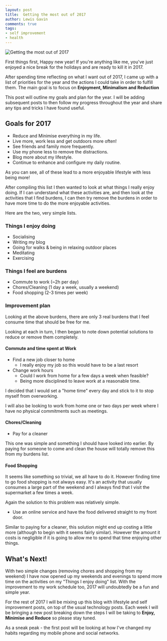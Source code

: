 ```yaml
--- 
layout: post 
title:  Getting the most out of 2017
author: Lewis Gavin 
comments: true 
tags: 
- self improvement
- health
---
```


![Getting the most out of 2017](https://www.lewisgavin.co.uk/images/goals2017.jpg)

First things first, Happy new year! If you're anything like me, you've just enjoyed a nice break for the holidays and are ready to kill it in 2017.

After spending time reflecting on what I want out of 2017, I came up with a list of priorities for the year and the actions I could take in order to fulfill them. The main goal is to focus on **Enjoyment, Minimalism and Reduction**

This post will outline my goals and plan for the year. I will be adding subsequent posts to then follow my progress throughout the year and share any tips and tricks I have found useful.

## Goals for 2017

- Reduce and Minimise everything in my life.
- Live more, work less and get outdoors more often!
- See friends and family more frequently.
- Use my phone less to remove the distractions.
- Blog more about my lifestyle.
- Continue to enhance and configure my daily routine.

As you can see, all of these lead to a more enjoyable lifestyle with less being more! 

After compiling this list I then wanted to look at what things I really enjoy doing. If I can understand what these activities are, and then look at the activities that I find burdens, I can then try remove the burdens in order to have more time to do the more enjoyable activities.

Here are the two, very simple lists. 

### Things I enjoy doing

- Socialising
- Writing my blog
- Going for walks & being in relaxing outdoor places
- Meditating
- Exercising

### Things I feel are burdens

- Commute to work (~2h per day)
- Chores/Cleaning (1 day a week, usually a weekend)
- Food shopping (2-3 times per week)

### Improvement plan

Looking at the above burdens, there are only 3 real burdens that I feel consume time that should be free for me.

Looking at each in turn, I then began to note down potential solutions to reduce or remove them completely.

#### Commute and time spent at Work

- Find a new job closer to home
    + I really enjoy my job so this would have to be a last resort
- Change work hours
    + Could I work from home for a few days a week when feasible?
    + Being more disciplined to leave work at a reasonable time.

I decided that I would set a "home time" every day and stick to it to stop myself from overworking.

I will also be looking to work from home one or two days per week where I have no physical commitments such as meetings.

#### Chores/Cleaning

- Pay for a cleaner

This one was simple and something I should have looked into earlier. By paying for someone to come and clean the house will totally remove this from my burdens list.

#### Food Shopping

It seems like something so trivial, we all have to do it. However finding time to go food shopping is not always easy. It's an activity that usually consumes a large part of the weekend and I always find that I visit the supermarket a few times a week.

Again the solution to this problem was relatively simple.
- Use an online service and have the food delivered straight to my front door.

Similar to paying for a cleaner, this solution might end up costing a little more (although to begin with it seems fairly similar). However the amount it costs is negligible if it is going to allow me to spend that time enjoying other things.

## What's Next!

With two simple changes (removing chores and shopping from my weekend) I have now opened up my weekends and evenings to spend more time on the activities on my "Things I enjoy doing" list. With the improvement to my work schedule too, 2017 will undoubtedly be a fun and simple year.

For the rest of 2017 I will be mixing up this blog with lifestyle and self improvement posts, on top of the usual technology posts. Each week I will be bringing a new post breaking down the steps I will be taking to **Enjoy, Minimise and Reduce** so please stay tuned.

As a sneak peak - the first post will be looking at how I've changed my habits regarding my mobile phone and social networks.


